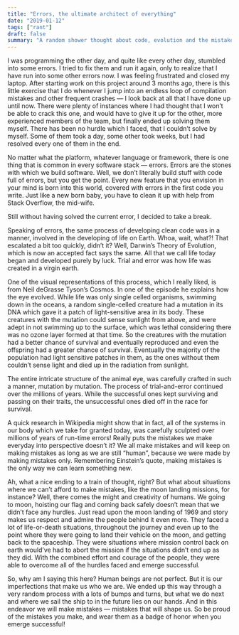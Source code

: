 ```yaml
---
title: "Errors, the ultimate architect of everything"
date: "2019-01-12"
tags: ["rant"]
draft: false
summary: "A random shower thought about code, evolution and the mistakes."
---
```


I was programming the other day, and quite like every other day, stumbled into some errors. I tried to fix them and run it again, only to realize that I have run into some other errors now. I was feeling frustrated and closed my laptop. After starting work on this project around 3 months ago, there is this little exercise that I do whenever I jump into an endless loop of compilation mistakes and other frequent crashes — I look back at all that I have done up until now. There were plenty of instances where I had thought that I won’t be able to crack this one, and would have to give it up for the other, more experienced members of the team, but finally ended up solving them myself. There has been no hurdle which I faced, that I couldn’t solve by myself. Some of them took a day, some other took weeks, but I had resolved every one of them in the end.

No matter what the platform, whatever language or framework, there is one thing that is common in every software stack — errors. Errors are the stones with which we build software. Well, we don’t literally build stuff with code full of errors, but you get the point. Every new feature that you envision in your mind is born into this world, covered with errors in the first code you write. Just like a new born baby, you have to clean it up with help from Stack Overflow, the mid-wife.

Still without having solved the current error, I decided to take a break.

Speaking of errors, the same process of developing clean code was in a manner, involved in the developing of life on Earth. Whoa, wait, what?! That escalated a bit too quickly, didn’t it? Well, Darwin’s Theory of Evolution, which is now an accepted fact says the same. All that we call life today began and developed purely by luck. Trial and error was how life was created in a virgin earth.

One of the visual representations of this process, which I really liked, is from Neil deGrasse Tyson’s Cosmos. In one of the episode he explains how the eye evolved. While life was only single celled organisms, swimming down in the oceans, a random single-celled creature had a mutation in its DNA which gave it a patch of light-sensitive area in its body. These creatures with the mutation could sense sunlight from above, and were adept in not swimming up to the surface, which was lethal considering there was no ozone layer formed at that time. So the creatures with the mutation had a better chance of survival and eventually reproduced and even the offspring had a greater chance of survival. Eventually the majority of the population had light sensitive patches in them, as the ones without them couldn’t sense light and died up in the radiation from sunlight.

The entire intricate structure of the animal eye, was carefully crafted in such a manner, mutation by mutation. The process of trial-and-error continued over the millions of years. While the successful ones kept surviving and passing on their traits, the unsuccessful ones died off in the race for survival.

A quick research in Wikipedia might show that in fact, all of the systems in our body which we take for granted today, was carefully sculpted over millions of years of run-time errors! Really puts the mistakes we make everyday into perspective doesn’t it? We all make mistakes and will keep on making mistakes as long as we are still “human”, because we were made by making mistakes only. Remembering Einstein’s quote, making mistakes is the only way we can learn something new.

Ah, what a nice ending to a train of thought, right? But what about situations where we can’t afford to make mistakes, like the moon landing missions, for instance? Well, there comes the might and creativity of humans. We going to moon, hoisting our flag and coming back safely doesn’t mean that we didn’t face any hurdles. Just read upon the moon landing of 1969 and story makes us respect and admire the people behind it even more. They faced a lot of life-or-death situations, throughout the journey and even up to the point where they were going to land their vehicle on the moon, and getting back to the spaceship. They were situations where mission control back on earth would’ve had to abort the mission if the situations didn’t end up as they did. With the combined effort and courage of the people, they were able to overcome all of the hurdles faced and emerge successful.

So, why am I saying this here? Human beings are not perfect. But it is our imperfections that make us who we are. We ended up this way through a very random process with a lots of bumps and turns, but what we do next and where we sail the ship to in the future lies on our hands. And in this endeavor we will make mistakes — mistakes that will shape us. So be proud of the mistakes you make, and wear them as a badge of honor when you emerge successful!